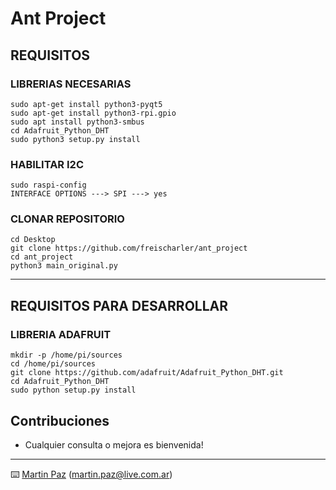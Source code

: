 # Ant Project

## REQUISITOS
### LIBRERIAS NECESARIAS
```
sudo apt-get install python3-pyqt5
sudo apt-get install python3-rpi.gpio
sudo apt install python3-smbus
cd Adafruit_Python_DHT  
sudo python3 setup.py install 
```

### HABILITAR I2C
```
sudo raspi-config 
INTERFACE OPTIONS ---> SPI ---> yes
```

### CLONAR REPOSITORIO
```
cd Desktop
git clone https://github.com/freischarler/ant_project
cd ant_project 
python3 main_original.py
```

----------------------------------------------

## REQUISITOS PARA DESARROLLAR
### LIBRERIA ADAFRUIT
```
mkdir -p /home/pi/sources  
cd /home/pi/sources  
git clone https://github.com/adafruit/Adafruit_Python_DHT.git  
cd Adafruit_Python_DHT  
sudo python setup.py install 
```

## Contribuciones 

* Cualquier consulta o mejora es bienvenida!

---
⌨️ [Martin Paz](https://github.com/freischarler) (martin.paz@live.com.ar) 
